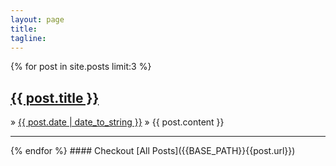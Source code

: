 ```yaml
---
layout: page
title: 
tagline:
---
```

{% for post in site.posts limit:3 %}
<h2><a href="{{ BASE_PATH }}{{ post.url }}" >{{ post.title }}</a></h2>
&raquo; <span><u>{{ post.date | date_to_string }}</u></span>
&raquo; {{ post.content }}
<hr/>
{% endfor %}
#### Checkout [All Posts]({{BASE_PATH}}{{post.url}})
